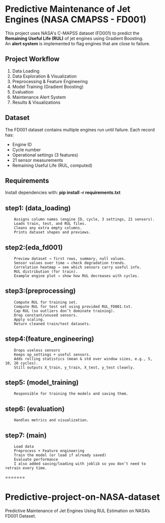 # Predictive Maintenance of Jet Engines (NASA CMAPSS - FD001)

This project uses NASA's C-MAPSS dataset (FD001) to predict the **Remaining Useful Life (RUL)** of jet engines using Gradient Boosting.  
An **alert system** is implemented to flag engines that are close to failure.

## Project Workflow
1. Data Loading
2. Data Exploration & Visualization
3. Preprocessing & Feature Engineering
4. Model Training (Gradient Boosting)
5. Evaluation
6. Maintenance Alert System
7. Results & Visualizations

## Dataset
The FD001 dataset contains multiple engines run until failure. Each record has:
- Engine ID
- Cycle number
- Operational settings (3 features)
- 21 sensor measurements
- Remaining Useful Life (RUL, computed)

## Requirements
Install dependencies with:
        **pip install -r requirements.txt**



## step1: (data_loading)
        Assigns column names (engine ID, cycle, 3 settings, 21 sensors).
        Loads train, test, and RUL files.
        Cleans any extra empty columns.
        Prints dataset shapes and previews.

## step2:(eda_fd001)
        Preview dataset → first rows, summary, null values.
        Sensor values over time → check degradation trends.
        Correlation heatmap → see which sensors carry useful info.
        RUL distribution (for train).
        Example engine plot → show how RUL decreases with cycles.

## step3:(preprocessing)
        Compute RUL for training set.
        Compute RUL for test set using provided RUL_FD001.txt.
        Cap RUL (so outliers don’t dominate training).
        Drop constant/unused sensors.
        Apply scaling.
        Return cleaned train/test datasets.

## step4:(feature_engineering)
        Drops useless sensors
        Keeps op_settings + useful sensors.
        Adds rolling statistics (mean & std over window sizes, e.g., 5, 10, 20 cycles).
        Still outputs X_train, y_train, X_test, y_test cleanly.

## step5: (model_training)
        Responsible for training the models and saving them.

## step6: (evaluation)
        Handles metrics and visualization.
        
## step7: (main)
        Load data
        Preprocess + Feature engineering
        Train the model (or load if already saved)
        Evaluate performance
        I also added saving/loading with joblib so you don’t need to retrain every time.
=======
# Predictive-project-on-NASA-dataset
Predictive Maintenance of Jet Engines Using RUL Estimation on NASA’s FD001 Dataset.
